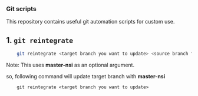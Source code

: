 ### Git scripts

This repository contains useful git automation scripts for custom use.


## 1. `git reintegrate`

```sh
    git reintegrate <target branch you want to update> <source branch for new changes>
```

Note: This uses **master-nsi** as an optional argument.

so, following command will update target branch with **master-nsi**

```
    git reintegrate <target branch you want to update>
```